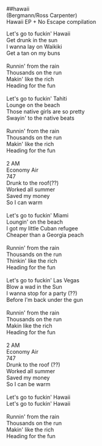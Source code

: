 ##hawaii  
(Bergmann/Ross Carpenter)  
Hawaii EP + No Escape compilation  
  
Let's go to fuckin' Hawaii  
Get drunk in the sun  
I wanna lay on Waikiki  
Get a tan on my buns  
&nbsp;  
Runnin' from the rain  
Thousands on the run  
Makin' like the rich  
Heading for the fun  
&nbsp;  
Let's go to fuckin' Tahiti  
Lounge on the beach  
Those native girls are so pretty  
Swayin' to the native beats  
&nbsp;  
Runnin' from the rain  
Thousands on the run  
Makin' like the rich  
Heading for the fun  
&nbsp;  
2 AM  
Economy Air  
747  
Drunk to the roof(??)  
Worked all summer  
Saved my money  
So I can warm  
&nbsp;  
Let's go to fuckin' Miami  
Loungin' on the beach  
I got my little Cuban refugee  
Cheaper than a Georgia peach  
&nbsp;  
Runnin' from the rain  
Thousands on the run  
Thinkin' like the rich  
Heading for the fun  
&nbsp;  
Let's go to fuckin' Las Vegas  
Blow a wad in the Sun  
I wanna stop for a party (??)  
Before I'm back under the gun  
&nbsp;  
Runnin' from the rain  
Thousands on the run  
Makin like the rich  
Heading for the fun  
&nbsp;  
2 AM  
Economy Air  
747  
Drunk to the roof (??)  
Worked all summer  
Saved my money  
So I can be warm  
&nbsp;  
Let's go to fuckin' Hawaii  
Let's go to fuckin' Hawaii  
&nbsp;  
Runnin' from the rain  
Thousands on the run  
Makin' like the rich  
Heading for the fun  
